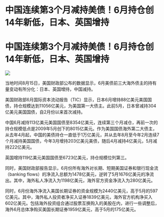 # 中国连续第3个月减持美债！6月持仓创14年新低，日本、英国增持

# 中国连续第3个月减持美债！6月持仓创14年新低，日本、英国增持

![](https://inews.gtimg.com/newsapp_bt/0/15816759207/1000)

当地时间8月15日，美国财政部公布的数据显示，6月美债前三大海外债主的持有量变动有所分化：日本、英国增持，中国减持。

美国财政部6月国际资本流动报告（TIC）显示，日本6月增持88亿美元美国国债，持仓规模达到11056亿美元，为美国第一大债主。此前5月，日本曾减持304亿美元美国国债，自2月份以来首次减持。

中国6月减持113亿美元美国国债至8354亿美元，连续第三个月减仓，再前一次的持仓规模低点是2009年5月创下的8015亿美元。作为美国国债海外第二大债主，从去年4月起，中国的美债持仓一直低于1万亿美元，并从去年8月至今年2月连续7个月减持美国国债，今年3月增持203亿美元美债，随后4月减持4亿美元，5月减持222亿美元。

英国增持119亿美元美国国债至6723亿美元，持仓规模位列第三。

同时，美国财政部报告显示，6月份所有海外对长期、短期美国证券和银行现金流（banking
flows）的净流入总额为1478亿美元，逆转了5月1676亿美元的净流出。其中，海外私人净流入为1198亿美元，海外官方资金净流入为280亿美元。

同时，6月份海外净流入美国长期证券的资金规模为2440亿美元，高于5月的597亿美元。其中，海外私人投资者净买入证券1839亿美元，海外官方机构净买入602亿美元。包括海外投资组合通过股票互换购入的美股在内，进行一些调整后，海外6月总体净购买美国长期证券1959亿美元，高于5月的175亿美元。

